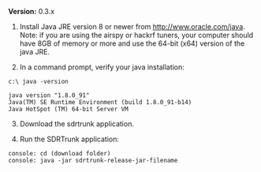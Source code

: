 **Version:** 0.3.x

1. Install Java JRE version 8 or newer from http://www.oracle.com/java.  Note: if you are using the airspy or hackrf tuners, your computer should have 8GB of memory or more and use the 64-bit (x64) version of the java JRE.

2. In a command prompt, verify your java installation:

```
c:\ java -version

java version "1.8.0_91"
Java(TM) SE Runtime Environment (build 1.8.0_91-b14)
Java HotSpot (TM) 64-bit Server VM
```

3. Download the sdrtrunk application.

4. Run the SDRTrunk application:

```
console: cd (download folder)
console: java -jar sdrtrunk-release-jar-filename
```